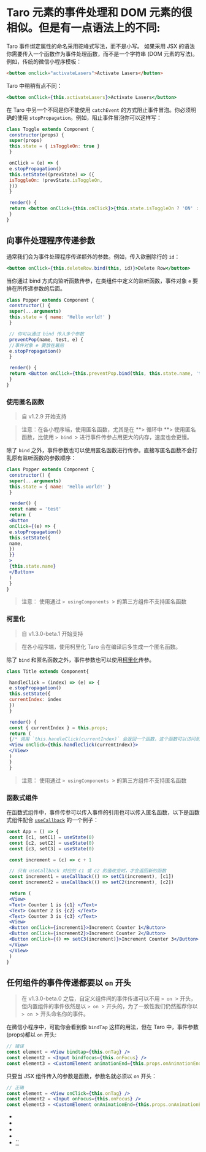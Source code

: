 # Taro 元素的事件处理和 DOM 元素的很相似。但是有一点语法上的不同:
Taro 事件绑定属性的命名采用驼峰式写法，而不是小写。 如果采用 JSX 的语法你需要传入一个函数作为事件处理函数，而不是一个字符串 (DOM 元素的写法)。 例如，传统的微信小程序模板：
```html
<button onclick="activateLasers">Activate Lasers</button>
```

Taro 中稍稍有点不同：
```jsx
<button onClick={this.activateLasers}>Activate Lasers</button>
```

在 Taro 中另一个不同是你不能使用 `catchEvent` 的方式阻止事件冒泡。你必须明确的使用 `stopPropagation`。例如，阻止事件冒泡你可以这样写：
```jsx
class Toggle extends Component {
 constructor(props) {
 super(props)
 this.state = { isToggleOn: true }
 }

 onClick = (e) => {
 e.stopPropagation()
 this.setState((prevState) => ({
 isToggleOn: !prevState.isToggleOn,
 }))
 }

 render() {
 return <button onClick={this.onClick}>{this.state.isToggleOn ? 'ON' : 'OFF'}</button>
 }
}
```

## 向事件处理程序传递参数[​](event.html#向事件处理程序传递参数)
通常我们会为事件处理程序传递额外的参数。例如，传入欲删除行的 `id`：
```jsx
<button onClick={this.deleteRow.bind(this, id)}>Delete Row</button>
```

当你通过 bind 方式向监听函数传参，在类组件中定义的监听函数，事件对象 `e` 要排在所传递参数的后面。
```jsx
class Popper extends Component {
 constructor() {
 super(...arguments)
 this.state = { name: 'Hello world!' }
 }

 // 你可以通过 bind 传入多个参数
 preventPop(name, test, e) {
 //事件对象 e 要放在最后
 e.stopPropagation()
 }

 render() {
 return <Button onClick={this.preventPop.bind(this, this.state.name, 'test')}></Button>
 }
}
```

### 使用匿名函数[​](event.html#使用匿名函数)
> 自 v1.2.9 开始支持

> 注意：在各小程序端，使用匿名函数，尤其是在
**> 循环中
**> 使用匿名函数，比使用
`> bind
`> 进行事件传参占用更大的内存，速度也会更慢。

除了 `bind` 之外，事件参数也可以使用匿名函数进行传参。直接写匿名函数不会打乱原有监听函数的参数顺序：
```jsx
class Popper extends Component {
 constructor() {
 super(...arguments)
 this.state = { name: 'Hello world!' }
 }

 render() {
 const name = 'test'
 return (
 <Button
 onClick={(e) => {
 e.stopPropagation()
 this.setState({
 name,
 })
 }}
 >
 {this.state.name}
 </Button>
 )
 }
}
```

> 注意： 使用通过
`> usingComponents
`> 的第三方组件不支持匿名函数

### 柯里化[​](event.html#柯里化)
> 自 v1.3.0-beta.1 开始支持

> 在各小程序端，使用柯里化 Taro 会在编译后多生成一个匿名函数。

除了 `bind` 和匿名函数之外，事件参数也可以使用[柯里化](https://zh.wikipedia.org/wiki/%E6%9F%AF%E9%87%8C%E5%8C%96)传参。
```jsx
class Title extends Component{

 handleClick = (index) => (e) => {
 e.stopPropagation()
 this.setState({
 currentIndex: index
 })
 }

 render() {
 const { currentIndex } = this.props;
 return (
 {/* 调用 `this.handleClick(currentIndex)` 会返回一个函数，这个函数可以访问到 `currentIndex` 同时也能满足 `onClick` 的签名 */}
 <View onClick={this.handleClick(currentIndex)}>
 </View>
 )
 }
 }
```

> 注意： 使用通过
`> usingComponents
`> 的第三方组件不支持匿名函数

### 函数式组件[​](event.html#函数式组件)
在函数式组件中，事件传参可以传入事件的引用也可以传入匿名函数，以下是函数式组件配合 [`useCallback`](hooks.html#usecallback) 的一个例子：
```jsx
const App = () => {
 const [c1, setC1] = useState(0)
 const [c2, setC2] = useState(0)
 const [c3, setC3] = useState(0)

 const increment = (c) => c + 1

 // 只有 useCallback 对应的 c1 或 c2 的值改变时，才会返回新的函数
 const increment1 = useCallback(() => setC1(increment), [c1])
 const increment2 = useCallback(() => setC2(increment), [c2])

 return (
 <View>
 <Text> Counter 1 is {c1} </Text>
 <Text> Counter 2 is {c2} </Text>
 <Text> Counter 3 is {c3} </Text>
 <View>
 <Button onClick={increment1}>Increment Counter 1</Button>
 <Button onClick={increment2}>Increment Counter 2</Button>
 <Button onClick={() => setC3(increment)}>Increment Counter 3</Button>
 </View>
 </View>
 )
}
```

## 任何组件的事件传递都要以 `on` 开头[​](event.html#任何组件的事件传递都要以-on-开头)
> 在 v1.3.0-beta.0 之后，自定义组件间的事件传递可以不用
`> on
`> 开头，但内置组件的事件依然是以
`> on
`> 开头的，为了一致性我们仍然推荐你以
`> on
`> 开头命名你的事件。

在微信小程序中，可能你会看到像 `bindTap` 这样的用法，但在 Taro 中，事件参数(props)都以 `on` 开头:
```jsx
// 错误
const element = <View bindtap={this.onTag} />
const element2 = <Input bindfocus={this.onFocus} />
const element3 = <CustomElement animationEnd={this.props.onAnimationEnd} />
```

只要当 JSX 组件传入的参数是函数，参数名就必须以 `on` 开头：
```jsx
// 正确
const element = <View onClick={this.onTag} />
const element2 = <Input onFocus={this.onFocus} />
const element3 = <CustomElement onAnimationEnd={this.props.onAnimationEnd} />
```

- 
 - 
 - 
 - 
- [``](event.html#任何组件的事件传递都要以-on-开头)
